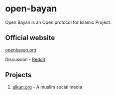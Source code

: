# open-bayan
Open Bayan is an Open protocol for Islamic Project.

## Official website

[openbayan.org](https://openbayan.org)

Discussion - [Reddit](https://www.reddit.com/r/openbayan) 


## Projects
1. [alkun.org](https://alkun.org) - A muslim social media